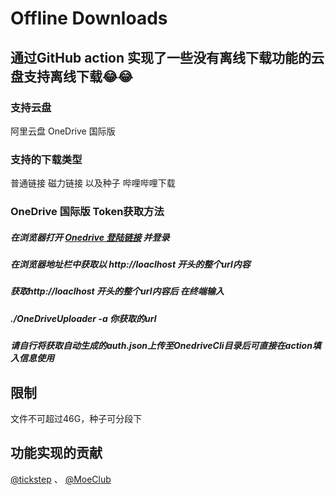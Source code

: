 # Offline Downloads
## 通过GitHub action 实现了一些没有离线下载功能的云盘支持离线下载😂😂
### 支持云盘
阿里云盘
OneDrive 国际版
### 支持的下载类型
普通链接 磁力链接 以及种子 哔哩哔哩下载
### OneDrive 国际版 Token获取方法
##### 在浏览器打开 [Onedrive 登陆链接](https://login.microsoftonline.com/common/oauth2/v2.0/authorize?client_id=78d4dc35-7e46-42c6-9023-2d39314433a5&response_type=code&redirect_uri=http://localhost/onedrive-login&response_mode=query&scope=offline_access%20User.Read%20Files.ReadWrite.All) 并登录
##### 在浏览器地址栏中获取以 http://loaclhost 开头的整个url内容
##### 获取http://loaclhost 开头的整个url内容后 在终端输入
##### ./OneDriveUploader -a 你获取的url
##### 请自行将获取自动生成的auth.json上传至OnedriveCli目录后可直接在action填入信息使用
## 限制
文件不可超过46G，种子可分段下
## 功能实现的贡献
[@tickstep](https://github.com/tickstep/aliyunpan)
、
[@MoeClub](https://github.com/MoeClub/OneList)
